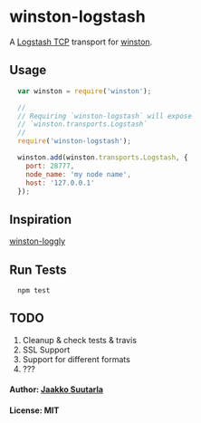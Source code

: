 # winston-logstash

A [Logstash TCP][0] transport for [winston][1].

## Usage
``` js
  var winston = require('winston');

  //
  // Requiring `winston-logstash` will expose
  // `winston.transports.Logstash`
  //
  require('winston-logstash');

  winston.add(winston.transports.Logstash, {
    port: 28777,
    node_name: 'my node name',
    host: '127.0.0.1'
  });
```

## Inspiration
[winston-loggly][2]

## Run Tests

```
  npm test
```

## TODO

1. Cleanup & check tests & travis
2. SSL Support
3. Support for different formats
4. ???

#### Author: [Jaakko Suutarla](https://github.com/jaakkos)
#### License: MIT

[0]: http://logstash.net/
[1]: https://github.com/flatiron/winston
[2]: https://github.com/indexzero/winston-loggly